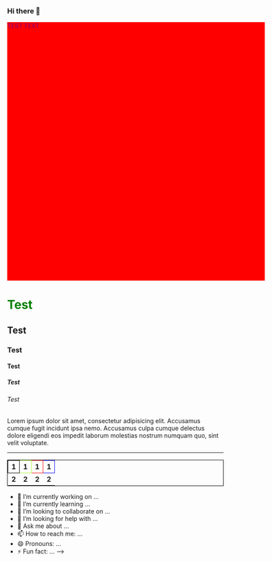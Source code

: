 ### Hi there 👋
<div style="background-color: red; color: purple; width: 600px; height: 600px" >TEST TEXT</div>
<link href="https://github.com/RomanDelinkevych?tab=repositories">
<a href="https://github.com/RomanDelinkevych?tab=repositories"></a>
<h1 style="color: green">Test</h1>
<h2>Test</h2>
<h3>Test</h3>
<h4>Test</h4>
<h5>Test</h5>
<h6>Test</h6>

<p>Lorem ipsum dolor sit amet, consectetur adipisicing elit. Accusamus cumque fugit incidunt ipsa nemo. Accusamus culpa cumque delectus dolore eligendi eos impedit laborum molestias nostrum numquam quo, sint velit voluptate.</p>

<hr>

<table style="border: 1px solid black">
    <thead>
    <tr style="border: 1px solid black">
        <th style="border: 1px solid black">1</th>
        <th style="border: 1px solid greenyellow">1</th>
        <th style="border: 1px solid red">1</th>
        <th style="border: 1px solid blue">1</th>
    </tr>
    </thead>
    <tbody>
    <tr>
        <th>2</th>
        <th>2</th>
        <th>2</th>
        <th>2</th>
    </tr>
    </tbody>
</table>

- 🔭 I’m currently working on ...
- 🌱 I’m currently learning ...
- 👯 I’m looking to collaborate on ...
- 🤔 I’m looking for help with ...
- 💬 Ask me about ...
- 📫 How to reach me: ...
- 😄 Pronouns: ...
- ⚡ Fun fact: ...
-->
